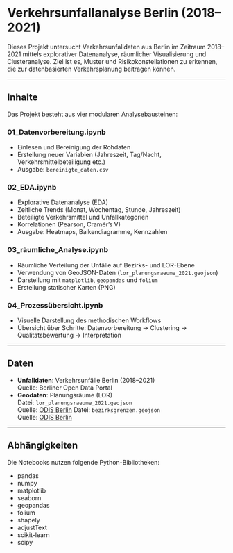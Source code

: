 # Verkehrsunfallanalyse Berlin (2018–2021)

Dieses Projekt untersucht Verkehrsunfalldaten aus Berlin im Zeitraum 2018–2021 mittels explorativer Datenanalyse, räumlicher Visualisierung und Clusteranalyse. Ziel ist es, Muster und Risikokonstellationen zu erkennen, die zur datenbasierten Verkehrsplanung beitragen können.

---

## Inhalte

Das Projekt besteht aus vier modularen Analysebausteinen:

### 01_Datenvorbereitung.ipynb
- Einlesen und Bereinigung der Rohdaten
- Erstellung neuer Variablen (Jahreszeit, Tag/Nacht, Verkehrsmittelbeteiligung etc.)
- Ausgabe: `bereinigte_daten.csv`

### 02_EDA.ipynb
- Explorative Datenanalyse (EDA)
- Zeitliche Trends (Monat, Wochentag, Stunde, Jahreszeit)
- Beteiligte Verkehrsmittel und Unfallkategorien
- Korrelationen (Pearson, Cramér’s V)
- Ausgabe: Heatmaps, Balkendiagramme, Kennzahlen

### 03_räumliche_Analyse.ipynb
- Räumliche Verteilung der Unfälle auf Bezirks- und LOR-Ebene
- Verwendung von GeoJSON-Daten (`lor_planungsraeume_2021.geojson`)
- Darstellung mit `matplotlib`, `geopandas` und `folium`
- Erstellung statischer Karten (PNG)

### 04_Prozessübersicht.ipynb
- Visuelle Darstellung des methodischen Workflows
- Übersicht über Schritte: Datenvorbereitung → Clustering → Qualitätsbewertung → Interpretation

---

## Daten

- **Unfalldaten**: Verkehrsunfälle Berlin (2018–2021)  
  Quelle: Berliner Open Data Portal
- **Geodaten**: Planungsräume (LOR)  
  Datei: `lor_planungsraeume_2021.geojson`  
  Quelle: [ODIS Berlin](https://daten.odis-berlin.de/de/dataset/lor_planungsgraeume_2021/)
  Datei: `bezirksgrenzen.geojson`  
  Quelle: [ODIS Berlin](https://daten.odis-berlin.de/de/dataset/bezirksgrenzen/)

---

## Abhängigkeiten

Die Notebooks nutzen folgende Python-Bibliotheken:

- pandas
- numpy
- matplotlib
- seaborn
- geopandas
- folium
- shapely
- adjustText
- scikit-learn
- scipy
